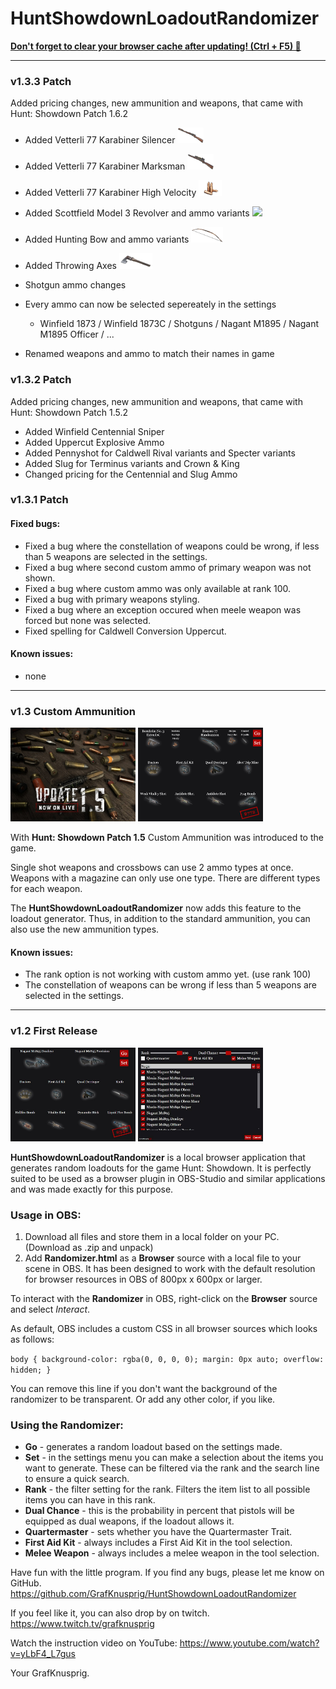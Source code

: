 # HuntShowdownLoadoutRandomizer

<ins><b>Don't forget to clear your browser cache after updating! (Ctrl + F5) 🙂</b></ins>

---

### v1.3.3 Patch

Added pricing changes, new ammunition and weapons, that came with Hunt: Showdown Patch 1.6.2

- Added Vetterli 77 Karabiner Silencer <img src="images/items/Vetterli_71_Karabiner_Silencer.webp" height="25"/>
- Added Vetterli 77 Karabiner Marksman <img src="images/items/Vetterli_71_Karabiner_Marksman.webp" height="25"/>
- Added Vetterli 77 Karabiner High Velocity <img src="images/items/Vetterli_71_Karabiner_High_Velocity.webp" height="25"/>
- Added Scottfield Model 3 Revolver and ammo variants <img src="images/items/Scottfield_Model_3_Revolver.webp" height="25"/>
- Added Hunting Bow and ammo variants <img src="images/items/Hunting_Bow.webp" height="25"/>
- Added Throwing Axes <img src="images/items/Throwing_Axes.webp" height="25"/>

- Shotgun ammo changes

- Every ammo can now be selected sepereately in the settings
    - Winfield 1873 / Winfield 1873C / Shotguns / Nagant M1895 / Nagant M1895 Officer / ...
- Renamed weapons and ammo to match their names in game

### v1.3.2 Patch

Added pricing changes, new ammunition and weapons, that came with Hunt: Showdown Patch 1.5.2

- Added Winfield Centennial Sniper
- Added Uppercut Explosive Ammo
- Added Pennyshot for Caldwell Rival variants and Specter variants
- Added Slug for Terminus variants and Crown & King
- Changed pricing for the Centennial and Slug Ammo

### v1.3.1 Patch

#### Fixed bugs:

- Fixed a bug where the constellation of weapons could be wrong, if less than 5 weapons are selected in the settings.
- Fixed a bug where second custom ammo of primary weapon was not shown.
- Fixed a bug where custom ammo was only available at rank 100.
- Fixed a bug with primary weapons styling.
- Fixed a bug where an exception occured when meele weapon was forced but none was selected.
- Fixed spelling for Caldwell Conversion Uppercut.

#### Known issues:

- none

---

### v1.3 Custom Ammunition

<p float="left">
<img src="images/screenshots/update_1.5_official.jpg" width="200" height="150"/>
<img src="images/screenshots/screenshot_main_v1.3.jpg" width="200" height="150"/>
</p>

With **Hunt: Showdown Patch 1.5** Custom Ammunition was introduced to the game.

Single shot weapons and crossbows can use 2 ammo types at once.
Weapons with a magazine can only use one type.
There are different types for each weapon.

The **HuntShowdownLoadoutRandomizer** now adds this feature to the loadout generator.
Thus, in addition to the standard ammunition, you can also use the new ammunition types.

#### Known issues:
- The rank option is not working with custom ammo yet. (use rank 100)
- The constellation of weapons can be wrong if less than 5 weapons are selected in the settings.

---

### v1.2 First Release

<p float="left">
<img src="images/screenshots/screenshot_main.jpg" width="200" height="150"/>
<img src="images/screenshots/screenshot_settings.jpg" width="200" height="150"/>
</p>

**HuntShowdownLoadoutRandomizer** is a local browser application that generates random loadouts for the game Hunt: Showdown.
It is perfectly suited to be used as a browser plugin in OBS-Studio and similar applications and was made exactly for this purpose.

### Usage in OBS:
1. Download all files and store them in a local folder on your PC. (Download as .zip and unpack)
2. Add **Randomizer.html** as a **Browser** source with a local file to your scene in OBS.
It has been designed to work with the default resolution for browser resources in OBS of 800px x 600px or larger. 

To interact with the **Randomizer** in OBS, right-click on the **Browser** source and select *Interact*.

As default, OBS includes a custom CSS in all browser sources which looks as follows:

```body { background-color: rgba(0, 0, 0, 0); margin: 0px auto; overflow: hidden; }```

You can remove this line if you don't want the background of the randomizer to be transparent. Or add any other color, if you like.


### Using the Randomizer:
- **Go** - generates a random loadout based on the settings made.
- **Set** - in the settings menu you can make a selection about the items you want to generate. These can be filtered via the rank and the search line to ensure a quick search.
- **Rank** - the filter setting for the rank. Filters the item list to all possible items you can have in this rank.
- **Dual Chance** - this is the probability in percent that pistols will be equipped as dual weapons, if the loadout allows it.
- **Quartermaster** - sets whether you have the Quartermaster Trait.
- **First Aid Kit** - always includes a First Aid Kit in the tool selection.
- **Melee Weapon** - always includes a melee weapon in the tool selection.


Have fun with the little program. If you find any bugs, please let me know on GitHub.
https://github.com/GrafKnusprig/HuntShowdownLoadoutRandomizer

If you feel like it, you can also drop by on twitch.
https://www.twitch.tv/grafknusprig

Watch the instruction video on YouTube:
https://www.youtube.com/watch?v=yLbF4_L7gus

Your GrafKnusprig.